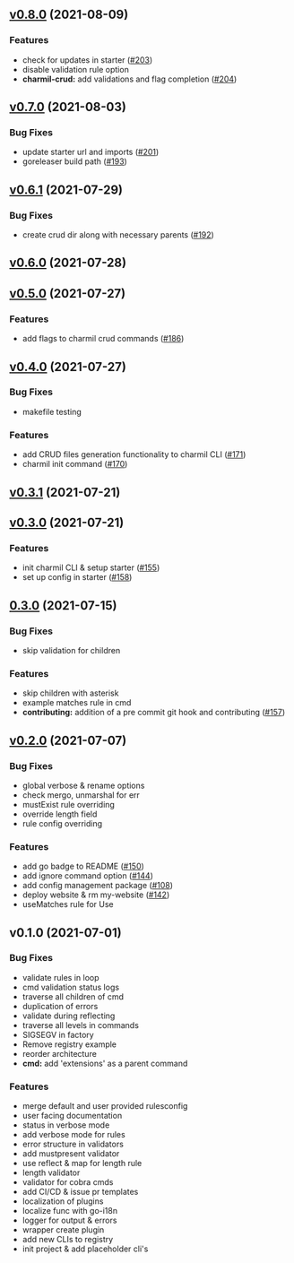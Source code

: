 
<a name="v0.8.0"></a>
## [v0.8.0](https://github.com/aerogear/charmil/compare/v0.7.0...v0.8.0) (2021-08-09)

### Features

* check for updates in starter ([#203](https://github.com/aerogear/charmil/issues/203))
* disable validation rule option
* **charmil-crud:** add validations and flag completion ([#204](https://github.com/aerogear/charmil/issues/204))


<a name="v0.7.0"></a>
## [v0.7.0](https://github.com/aerogear/charmil/compare/v0.6.1...v0.7.0) (2021-08-03)

### Bug Fixes

* update starter url and imports ([#201](https://github.com/aerogear/charmil/issues/201))
* goreleaser build path ([#193](https://github.com/aerogear/charmil/issues/193))


<a name="v0.6.1"></a>
## [v0.6.1](https://github.com/aerogear/charmil/compare/v0.6.0...v0.6.1) (2021-07-29)

### Bug Fixes

* create crud dir along with necessary parents ([#192](https://github.com/aerogear/charmil/issues/192))


<a name="v0.6.0"></a>
## [v0.6.0](https://github.com/aerogear/charmil/compare/v0.5.0...v0.6.0) (2021-07-28)


<a name="v0.5.0"></a>
## [v0.5.0](https://github.com/aerogear/charmil/compare/v0.4.0...v0.5.0) (2021-07-27)

### Features

* add flags to charmil crud commands ([#186](https://github.com/aerogear/charmil/issues/186))


<a name="v0.4.0"></a>
## [v0.4.0](https://github.com/aerogear/charmil/compare/v0.3.1...v0.4.0) (2021-07-27)

### Bug Fixes

* makefile testing

### Features

* add CRUD files generation functionality to charmil CLI ([#171](https://github.com/aerogear/charmil/issues/171))
* charmil init command ([#170](https://github.com/aerogear/charmil/issues/170))


<a name="v0.3.1"></a>
## [v0.3.1](https://github.com/aerogear/charmil/compare/v0.3.0...v0.3.1) (2021-07-21)


<a name="v0.3.0"></a>
## [v0.3.0](https://github.com/aerogear/charmil/compare/0.3.0...v0.3.0) (2021-07-21)

### Features

* init charmil CLI & setup starter ([#155](https://github.com/aerogear/charmil/issues/155))
* set up config in starter ([#158](https://github.com/aerogear/charmil/issues/158))


<a name="0.3.0"></a>
## [0.3.0](https://github.com/aerogear/charmil/compare/v0.2.0...0.3.0) (2021-07-15)

### Bug Fixes

* skip validation for children

### Features

* skip children with asterisk
* example matches rule in cmd
* **contributing:** addition of a pre commit git hook and contributing ([#157](https://github.com/aerogear/charmil/issues/157))


<a name="v0.2.0"></a>
## [v0.2.0](https://github.com/aerogear/charmil/compare/v0.1.0...v0.2.0) (2021-07-07)

### Bug Fixes

* global verbose & rename options
* check mergo, unmarshal for err
* mustExist rule overriding
* override length field
* rule config overriding

### Features

* add go badge to README ([#150](https://github.com/aerogear/charmil/issues/150))
* add ignore command option ([#144](https://github.com/aerogear/charmil/issues/144))
* add config management package ([#108](https://github.com/aerogear/charmil/issues/108))
* deploy website & rm my-website ([#142](https://github.com/aerogear/charmil/issues/142))
* useMatches rule for Use


<a name="v0.1.0"></a>
## v0.1.0 (2021-07-01)

### Bug Fixes

* validate rules in loop
* cmd validation status logs
* traverse all children of cmd
* duplication of errors
* validate during reflecting
* traverse all levels in commands
* SIGSEGV in factory
* Remove registry example
* reorder architecture
* **cmd:** add 'extensions' as a parent command

### Features

* merge default and user provided rulesconfig
* user facing documentation
* status in verbose mode
* add verbose mode for rules
* error structure in validators
* add mustpresent validator
* use reflect & map for length rule
* length validator
* validator for cobra cmds
* add CI/CD & issue pr templates
* localization of plugins
* localize func with go-i18n
* logger for output & errors
* wrapper create plugin
* add new CLIs to registry
* init project & add placeholder cli's

